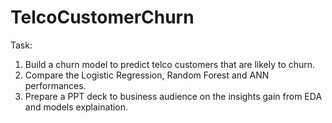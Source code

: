# TelcoCustomerChurn
Task:
1) Build a churn model to predict telco customers that are likely to churn. 
2) Compare the Logistic Regression, Random Forest and ANN performances.
3) Prepare a PPT deck to business audience on the insights gain from EDA and models explaination.
  
